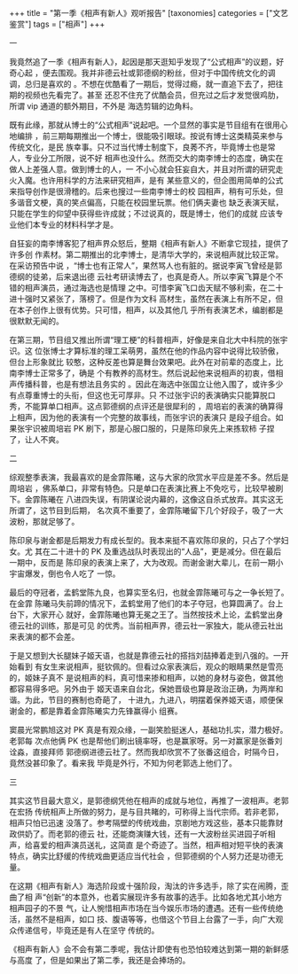 +++
title = "第一季《相声有新人》观听报告"
[taxonomies]
categories = ["文艺鉴赏"]
tags = ["相声"]
+++
<!-- # 第一季《相声有新人》观听报告 -->

一

我竟然追了一季《相声有新人》，起因是那天逛知乎发现了“公式相声”的议题，好奇心起
，便去围观。我并非德云社或郭德纲的粉丝，但对于中国传统文化的调调，总归是喜欢的
。不想在优酷看了一期后，觉得过瘾，就一直追下去了，把往期的视频也先看完了。甚至
还忍不住充了优酷会员，但充过之后才发觉很鸡肋，所谓 vip 通道的额外期目，不外是
海选剪辑的边角料。
<!-- more -->

既有此缘，那就从博士的“公式相声”说起吧。一个显然的事实是节目组有在很用心地编排
，前三期每期推出一个博士，很能吸引眼球。按说有博士这类精英来参与传统文化，是民
族幸事。只不过当代博士制度下，良莠不齐，毕竟博士也是常人，专业分工所限，说不好
相声也没什么。然而交大的南李博士的态度，确实在做人上差强人意。做到博士的人，一
不小心就会狂妄自大，并且对所谓的研究走火入魔。也许用科学的方法来研究相声，是有
某些意义的，但企图用简单的公式来指导创作是很滑稽的。后来也搜过一些南李博士的校
园相声，稍有可乐处，但多谐音文梗，真的笑点偏高，只能在校园里玩票。他们俩夫妻也
缺乏表演天赋，只能在学生的仰望中获得些许成就；不过说真的，既是博士，他们的成就
应该专业他们本专业的材料科学才是。

自狂妄的南李博客犯了相声界众怒后，整期《相声有新人》不断拿它现挂，提供了许多创
作素材。第二期推出的北李博士，是清华大学的，来说相声就比较正常。在采访预告中说
，“博士也有正常人”，果然骂人也有脏的。据说李寅飞曾经是郭德纲的徒弟，后来退出德
云社考研读博去了，也真是奇人。所以李寅飞算是个不错的相声演员，通过海选也是情理
之中。可惜李寅飞口齿天赋不够利索，在二十进十强时又紧张了，落榜了。但是作为文科
高材生，虽然在表演上有所不足，但在本子创作上很有优势。只可惜，相声，以及其他几
乎所有表演艺术，编剧都是很默默无闻的。

在第三期，节目组又推出所谓“理工梗”的科普相声，好像是来自北大中科院的张宇识。这
位张博士才算标准的理工呆萌男，虽然在他的作品内容中说得比较骄傲，但台上形象就比
较憨，这种反差也算是舞台效果吧。此外在对前辈的态度上，比南李博士正常多了，确是
个有教养的高材生。然后说起他来说相声的初衷，借相声传播科普，也是有想法且务实的
。因此在海选中张国立让他入围了，或许多少有点尊重博士的头衔，但这也无可厚非。只
不过张宇识的表演确实只能算脱口秀，不能算单口相声。这点郭德纲的点评还是很犀利的
，周培岩的表演的确算得上相声，因为他的表演有一个完整的故事线，而张宇识的表演只
是段子组合。如果张宇识被周培岩 PK 刷下，那是心服口服的，只是陈印泉先上来拣软柿
子捏了，让人不爽。

二

综观整季表演，我最喜欢的是金霏陈曦，这与大家的欣赏水平应是差不多。然后是周培岩
，佛系单口，非常有特色。只是单口在表演比赛上不免吃亏，比较早被刷下。金霏陈曦在
八进四失误，有阴谋论说内幕的，这像这自杀式放弃。其实这无所谓了，这节目到后期，
名次真不重要了，金霏陈曦留下几个好段子，吸了一大波粉，那就足够了。

陈印泉与谢金都是后期发力有成长型的。我本来挺不喜欢陈印泉的，只占了个学妇女。尤
其在二十进十的 PK 及重选战队时表现出的“人品”，更是减分。但在最后一期中，反而是
陈印泉的表演上来了，大为改观。而谢金谢大辈儿，在前一期小宇宙爆发，倒也令人吃了
一惊。

最后的夺冠者，孟鹤堂陈九良，也算实至名归，也就金霏陈曦可与之一争长短了。在金霏
陈曦马失前蹄的情况下，孟鹤堂用了他们的本子夺冠，也算圆满了。台上台下，大家开心
就好，金霏陈曦也算无冕之王了。当然按技术上论，孟鹤堂出身德云社的训练，那是可见
的优秀。当前相声界，德云社一家独大，能从德云社出来表演的都不会差。

于是又想到大长腿妹子姬天语，也就是靠德云社的搭挡刘喆捧着走到八强的。一开始看到
有女生来说相声，挺钦佩的。但看过众家表演后，观众的眼睛果然是雪亮的，姬妹子真不
是说相声的料，真可惜来掺和相声，以她的身材与姿色，做其他都容易得多吧。另外由于
姬天语来自台北，保她晋级也算是政治正确，为两岸和谐。为此，节目的赛制也奇葩了，
十进九，九进八，明摆着保养姬天语，顺便保谢金的，都是靠着金霏陈曦实力先锋赢得小
组赛。

窦晨光常鹏旭这对 PK 真是有观众缘，一副笑脸挺迷人，基础功扎实，潜力极好。老郭每
次点他俩 PK 也是帮他们刷出镜率呀，也是赢家呀。另一对赢家是张番刘诠淼，直接拜师
郭德纲进德云社了。然而我却欣赏不了张番这组合，时隔今日，竟然没甚印象了。看来我
毕竟是外行，不知为何老郭选上他们了。

三

其实这节目最大意义，是郭德纲凭他在相声的成就与地位，再推了一波相声。老郭在宏扬
传统相声上所做的努力，是与目共睹的，可称得上当代宗师。若非老郭，相声只怕已迅速
没落了。参考隔壁的传统戏曲，京剧地方戏这些，基本只能靠财政供奶了。而老郭的德云
社，还能商演赚大钱，还有一大波粉丝买进园子听相声，给喜爱的相声演员送礼，这简直
是个奇迹了。当然，相声相对短平快的表演特点，确实比舒缓的传统戏曲更适应当代社会
，但郭德纲的个人努力还是功德无量。

在这期《相声有新人》海选阶段或十强阶段，淘汰的许多选手，除了实在闹腾，歪曲了相
声“创新”的本意外，也着实展现许多有故事的选手。比如各地尤其小地方相声园子的不景
气，让人惋惜相声市场在当今娱乐市场的遭遇。还有一些传统绝活，虽然不是相声，如口
技、腹语等等，也借这个节目上台露了一手，向广大观众传递信号，毕竟还是有人在坚守
传统的。

《相声有新人》会不会有第二季呢，我估计即使有也恐怕较难达到第一期的新鲜感与高度
了，但是如果出了第二季，我还是会捧场的。
